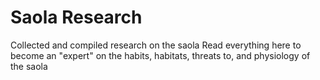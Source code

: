 # Saola Research
Collected and compiled research on the saola
Read everything here to become an "expert" on the habits, habitats, threats to, and physiology of the saola
